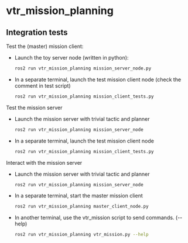 # vtr_mission_planning

## Integration tests

Test the (master) mission client:

- Launch the toy server node (written in python):

  ```bash
  ros2 run vtr_mission_planning mission_server_node.py
  ```

- In a separate terminal, launch the test mission client node (check the comment in test script)

  ```bash
  ros2 run vtr_mission_planning mission_client_tests.py
  ```

Test the mission server

- Launch the mission server with trivial tactic and planner

  ```bash
  ros2 run vtr_mission_planning mission_server_node
  ```

- In a separate terminal, launch the test mission client node

  ```bash
  ros2 run vtr_mission_planning mission_client_tests.py
  ```

Interact with the mission server

- Launch the mission server with trivial tactic and planner

  ```bash
  ros2 run vtr_mission_planning mission_server_node
  ```

- In a separate terminal, start the master mission client

  ```bash
  ros2 run vtr_mission_planning master_client_node.py
  ```

- In another terminal, use the vtr_mission script to send commands. (--help)

  ```bash
  ros2 run vtr_mission_planning vtr_mission.py --help
  ```
